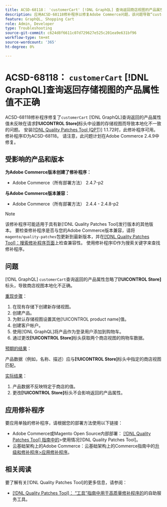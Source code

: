 ```yaml
---
title: ACSD-68118： 'customerCart' [!DNL GraphQL] 查询返回商店视图的产品属性值不正确
description: 应用ACSD-68118修补程序以修复Adobe Commerce问题，该问题导致“customerCart” [!DNL GraphQL] 查询返回的产品属性值未反映在请求[!UICONTROL Store]标头中设置的商店视图，从而导致本地化不一致。
feature: GraphQL, Shopping Cart
role: Admin, Developer
type: Troubleshooting
source-git-commit: c624d8f6611c07d729627e525c201ea9e631bf96
workflow-type: tm+mt
source-wordcount: '365'
ht-degree: 0%

---
```



# ACSD-68118： `customerCart` [!DNL GraphQL]查询返回存储视图的产品属性值不正确

ACSD-68118修补程序修复了`customerCart` [!DNL GraphQL]查询返回的产品属性值未反映在请求&#x200B;**[!UICONTROL Store]**&#x200B;标头中设置的存储视图而导致本地化不一致的问题。 安装[[!DNL Quality Patches Tool (QPT)]](/help/tools/quality-patches-tool/quality-patches-tool-to-self-serve-quality-patches.md) 1.1.72时，此修补程序可用。 修补程序ID为ACSD-68118。 请注意，此问题计划在Adobe Commerce 2.4.9中修复。

## 受影响的产品和版本

**为Adobe Commerce版本创建了修补程序：**

* Adobe Commerce（所有部署方法） 2.4.7-p2

**与Adobe Commerce版本兼容：**

* Adobe Commerce（所有部署方法） 2.4.4 - 2.4.8-p2

>[!NOTE]
>
>该修补程序可能适用于具有新[!DNL Quality Patches Tool]发行版本的其他版本。 要检查修补程序是否与您的Adobe Commerce版本兼容，请将`magento/quality-patches`包更新到最新版本，并在[[!DNL Quality Patches Tool]：搜索修补程序页面](https://experienceleague.adobe.com/tools/commerce-quality-patches/index.html?lang=zh-Hans)上检查兼容性。 使用修补程序ID作为搜索关键字来查找修补程序。

## 问题

[!DNL GraphQL] `customerCart`查询返回的产品属性忽略了&#x200B;**[!UICONTROL Store]**&#x200B;标头，导致商店视图本地化不正确。

<u>重现步骤</u>：

1. 在现有存储下创建新存储视图。
1. 创建产品。
1. 为默认存储视图设置其他[!UICONTROL product name]值。
1. 创建客户帐户。
1. 使用[!DNL GraphQL]将产品作为登录用户添加到购物车。
1. 通过更改&#x200B;**[!UICONTROL Store]**&#x200B;标头获取两个商店视图的购物车数据。

<u>预期的结果</u>：

产品数据（例如，名称、描述）应与&#x200B;**[!UICONTROL Store]**&#x200B;标头中指定的商店视图匹配。

<u>实际结果</u>：

1. 产品数据不反映特定于商店的值。
1. 更改&#x200B;**[!UICONTROL Store]**&#x200B;标头不会影响返回的产品属性。

## 应用修补程序

要应用单独的修补程序，请根据您的部署方法使用以下链接：

* Adobe Commerce或Magento Open Source内部部署： [[!DNL Quality Patches Tool] 指南中的](/help/tools/quality-patches-tool/usage.md)>使用情况[!DNL Quality Patches Tool]。
* 云基础架构上的Adobe Commerce：云基础架构上的Commerce指南中的[升级和修补程序>应用修补程序](https://experienceleague.adobe.com/docs/commerce-cloud-service/user-guide/develop/upgrade/apply-patches.html?lang=zh-Hans)。

## 相关阅读

要了解有关[!DNL Quality Patches Tool]的更多信息，请参阅：

* [[!DNL Quality Patches Tool]： “工具”指南中用于高质量修补程序的](/help/tools/quality-patches-tool/quality-patches-tool-to-self-serve-quality-patches.md)的自助服务工具。
